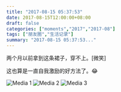 ```yaml
---
title: "2017-08-15 05:37:53"
date: 2017-08-15T12:00:00+08:00
draft: false
categories: ["moments","2017","2017-08"]
tags: ["朋友圈","生活记录"]
summary: "2017-08-15 05:37:53..."
---
```


两个月以前拿到这条裙子，穿不上。[微笑]

这也算是一直自我激励的好方法了。😂

![Media 1](/Moments/photos/2017-08-15/201708150537530.jpg)
![Media 2](/Moments/photos/2017-08-15/201708150537531.jpg)
![Media 3](/Moments/photos/2017-08-15/201708150537532.jpg)

